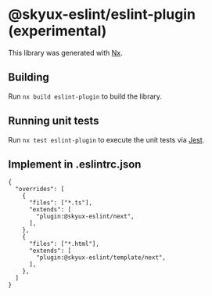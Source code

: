 # @skyux-eslint/eslint-plugin (experimental)

This library was generated with [Nx](https://nx.dev).

## Building

Run `nx build eslint-plugin` to build the library.

## Running unit tests

Run `nx test eslint-plugin` to execute the unit tests via [Jest](https://jestjs.io).

## Implement in .eslintrc.json

```
{
  "overrides": [
    {
      "files": ["*.ts"],
      "extends": [
        "plugin:@skyux-eslint/next",
      ],
    },
    {
      "files": ["*.html"],
      "extends": [
        "plugin:@skyux-eslint/template/next",
      ],
    },
  ]
}

```
